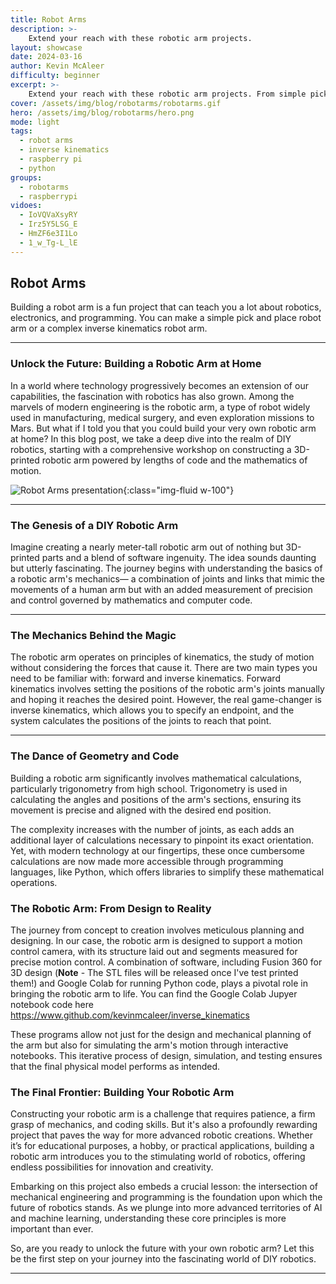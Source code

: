 ```yaml
---
title: Robot Arms
description: >-
    Extend your reach with these robotic arm projects.
layout: showcase
date: 2024-03-16
author: Kevin McAleer
difficulty: beginner
excerpt: >-
    Extend your reach with these robotic arm projects. From simple pick and place robots to complex inverse kinematics, we have a range of projects to suit all skill levels.
cover: /assets/img/blog/robotarms/robotarms.gif
hero: /assets/img/blog/robotarms/hero.png
mode: light
tags:
  - robot arms
  - inverse kinematics
  - raspberry pi
  - python
groups:
  - robotarms
  - raspberrypi
vidoes:
  - IoVQVaXsyRY
  - Irz5Y5LSG_E
  - HmZF6e3I1Lo
  - 1_w_Tg-L_lE
---
```


## Robot Arms

Building a robot arm is a fun project that can teach you a lot about robotics, electronics, and programming. You can make a simple pick and place robot arm or a complex inverse kinematics robot arm.

---

### Unlock the Future: Building a Robotic Arm at Home

In a world where technology progressively becomes an extension of our capabilities, the fascination with robotics has also grown. Among the marvels of modern engineering is the robotic arm, a type of robot widely used in manufacturing, medical surgery, and even exploration missions to Mars. But what if I told you that you could build your very own robotic arm at home? In this blog post, we take a deep dive into the realm of DIY robotics, starting with a comprehensive workshop on constructing a 3D-printed robotic arm powered by lengths of code and the mathematics of motion.

![Robot Arms presentation](/assets/img/blog/robotarms/robot_arms.gif){:class="img-fluid w-100"}

---

### The Genesis of a DIY Robotic Arm

Imagine creating a nearly meter-tall robotic arm out of nothing but 3D-printed parts and a blend of software ingenuity. The idea sounds daunting but utterly fascinating. The journey begins with understanding the basics of a robotic arm's mechanics— a combination of joints and links that mimic the movements of a human arm but with an added measurement of precision and control governed by mathematics and computer code.

---

### The Mechanics Behind the Magic

The robotic arm operates on principles of kinematics, the study of motion without considering the forces that cause it. There are two main types you need to be familiar with: forward and inverse kinematics. Forward kinematics involves setting the positions of the robotic arm's joints manually and hoping it reaches the desired point. However, the real game-changer is inverse kinematics, which allows you to specify an endpoint, and the system calculates the positions of the joints to reach that point.

---

### The Dance of Geometry and Code

Building a robotic arm significantly involves mathematical calculations, particularly trigonometry from high school. Trigonometry is used in calculating the angles and positions of the arm's sections, ensuring its movement is precise and aligned with the desired end position.

The complexity increases with the number of joints, as each adds an additional layer of calculations necessary to pinpoint its exact orientation. Yet, with modern technology at our fingertips, these once cumbersome calculations are now made more accessible through programming languages, like Python, which offers libraries to simplify these mathematical operations.

### The Robotic Arm: From Design to Reality

The journey from concept to creation involves meticulous planning and designing. In our case, the robotic arm is designed to support a motion control camera, with its structure laid out and segments measured for precise motion control. A combination of software, including Fusion 360 for 3D design (**Note** - The STL files will be released once I've test printed them!) and Google Colab for running Python code, plays a pivotal role in bringing the robotic arm to life. You can find the Google Colab Jupyer notebook code here <https://www.github.com/kevinmcaleer/inverse_kinematics>

These programs allow not just for the design and mechanical planning of the arm but also for simulating the arm's motion through interactive notebooks. This iterative process of design, simulation, and testing ensures that the final physical model performs as intended.

### The Final Frontier: Building Your Robotic Arm

Constructing your robotic arm is a challenge that requires patience, a firm grasp of mechanics, and coding skills. But it's also a profoundly rewarding project that paves the way for more advanced robotic creations. Whether it’s for educational purposes, a hobby, or practical applications, building a robotic arm introduces you to the stimulating world of robotics, offering endless possibilities for innovation and creativity.

Embarking on this project also embeds a crucial lesson: the intersection of mechanical engineering and programming is the foundation upon which the future of robotics stands. As we plunge into more advanced territories of AI and machine learning, understanding these core principles is more important than ever.

So, are you ready to unlock the future with your own robotic arm? Let this be the first step on your journey into the fascinating world of DIY robotics.

---
